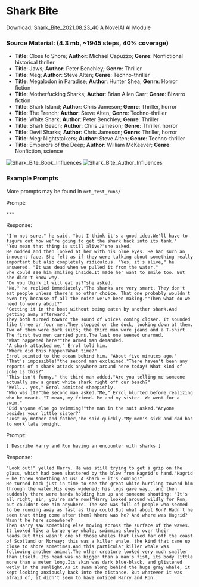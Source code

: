 # Shark Bite
Download: [Shark_Bite_2021.08.23_40](https://github.com/SleepingUnkalaki/shark-bite-nai-module/releases/download/2021.08.23_40/Shark_Bite_SleepingUnkalaki_2021.08.23_40.module)
A NovelAI AI Module

### Source Material: (4.3 mb, ~1945 steps, 40% coverage)
- **Title**: Close to Shore; **Author**: Michael Capuzzo; **Genre**: Nonfictional historical thriller
- **Title**: Jaws; **Author**: Peter Benchley; **Genre**: Thriller
- **Title**: Meg; **Author**: Steve Alten; **Genre**: Techno-thriller
- **Title**: Megalodon in Paradise; **Author**: Hunter Shea; **Genre**: Horror fiction
- **Title**: Motherfucking Sharks; **Author**: Brian Allen Carr; **Genre**: Bizarro fiction
- **Title**: Shark Island; **Author**: Chris Jameson; **Genre**: Thriller, horror
- **Title**: The Trench; **Author**: Steve Alten; **Genre**: Techno-thriller
- **Title**: White Shark; **Author**: Peter Benchley; **Genre**: Thriller
- **Title**: Shark Beach; **Author**: Chris Jameson; **Genre**: Thriller, horror
- **Title**: Devil Sharks; **Author**: Chris Jameson; **Genre**: Thriller, horror
- **Title**: Meg: Nightstalkers; **Author**: Steve Alten; **Genre**: Techno-thriller
- **Title**: Emperors of the Deep; **Author**: William McKeever; **Genre**: Nonfiction, science


![Shark_Bite_Book_Influences](https://user-images.githubusercontent.com/89365381/130378668-150c7855-1595-4cb1-9030-036da94b02bb.png)
![Shark_Bite_Author_Influences](https://user-images.githubusercontent.com/89365381/130378709-f59558da-0715-4c78-a4ad-d512252a6d61.png)

### Example Prompts
More prompts may be found in `nrt_test_runs/`

Prompt:
```
***
```

Response:
```
"I'm not sure," he said, "but I think it's a good idea.We'll have to figure out how we're going to get the shark back into its tank."
"You mean that thing is still alive?"she asked.
He nodded and then looked at her with his blue eyes. He had such an innocent face. She felt as if they were talking about something really important but also completely ridiculous. "Yes, it's alive," he answered. "It was dead when we pulled it from the water."
She could see him smiling inside.It made her want to smile too. But she didn't know why.
"Do you think it will eat us?"she asked.
"No," he replied immediately."The sharks are very smart. They don't eat people unless there's no other choice. That one probably wouldn't even try because of all the noise we've been making.""Then what do we need to worry about?"
"Getting it in the boat without being eaten by another shark.And getting away afterward."
They both turned toward the sound of voices coming closer. It sounded like three or four men.They stopped on the dock, looking down at them. Two of them wore dark suits; the third man wore jeans and a T-shirt. The first two men carried guns.The last one seemed unarmed.
"What happened here?"the armed man demanded.
"A shark attacked me," Errol told him.
"Where did this happen?What time?"
Errol pointed to the ocean behind him. "About five minutes ago."
"That's impossible!"the second man exclaimed."There haven't been any reports of a shark attack anywhere around here today! What kind of joke is this?"
"This isn't funny," the third man added."Are you telling me someone actually saw a great white shark right off our beach?"
"Well... yes," Errol admitted sheepishly.
"Who was it?"the second man asked."Me," Errol blurted before realizing who he meant. "I mean, my friend. Me and my sister. We went for a swim."
"Did anyone else go swimming?"the man in the suit asked."Anyone besides your little sister?"
"Just my mother and father,"he said quickly."My mom's sick and dad has to work late tonight.
```

Prompt:
```
[ Describe Harry and Ron having an encounter with sharks ]
```

Response:
```
"Look out!" yelled Harry. He was still trying to get a grip on the glass, which had been shattered by the blow from Hagrid's hand."Hagrid — he threw something at us! A shark — it's coming!"
He turned back just in time to see the great white hurtling toward him through the water.His eyes widened; his legs gave way...and then suddenly there were hands holding him up and someone shouting: "It's all right, sir, you're safe now!"Harry looked around wildly for Ron, but couldn't see him anywhere. The sea was full of people who seemed to be running away as fast as they could.But what about Ron? Hadn't he seen that thing come after them? Where was he? And where was Hagrid?Wasn't he here somewhere?
Then Harry saw something else moving across the surface of the waves. It looked like a large gray whale, swimming slowly over their heads.But this wasn't one of those whales that lived far off the coast of Scotland or Norway; this was a killer whale, the kind that came up close to shore sometimes.And this particular killer whale was following another animal.The other creature looked very much smaller than itself. Its head was no bigger than a man's fist, its body little more than a meter long.Its skin was dark blue-black, and glistened wetly in the sunlight.As it swam along behind the huge gray whale, it kept looking anxiously back into the distance. But whatever it was afraid of, it didn't seem to have noticed Harry and Ron.

```
